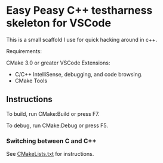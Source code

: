 # Easy Peasy C++ testharness skeleton for VSCode

This is a small scaffold I use for quick hacking around in c++.

Requirements: 

CMake 3.0 or greater
VSCode Extensions:
- C/C++ IntelliSense, debugging, and code browsing.
- CMake Tools

## Instructions

To build, run CMake:Build or press F7.

To debug, run CMake:Debug or press F5.

### Switching between C and C++
See [CMakeLists.txt](https://github.com/jclosure/cpp_testbed_skel/blob/a8402829c7de40316860c7904ff7d703ee8a2394/CMakeLists.txt#L4) for instructions.